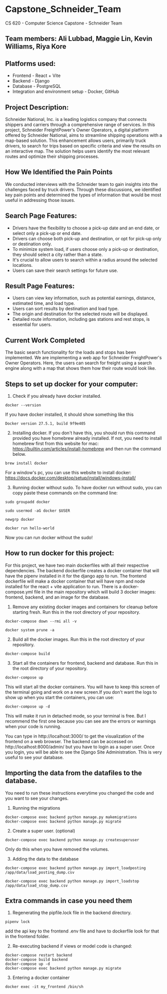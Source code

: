 # Capstone_Schneider_Team
CS 620 - Computer Science Capstone - Schneider Team
## Team members: Ali Lubbad, Maggie Lin, Kevin Williams, Riya Kore

## Platforms used:
- Frontend - React + Vite
- Backend - Django
- Database - PostgreSQL
- Integration and environment setup - Docker, GitHub

## Project Description:
Schneider National, Inc. is a leading logistics company that connects shippers and carriers through a comprehensive range of services. In this project, Schneider FreightPower's Owner Operators, a digital platform offered by Schneider National, aims to streamline shipping operations with a map-based solution. This enhancement allows users, primarily truck drivers, to search for trips based on specific criteria and view the results on an interactive map. The solution helps users identify the most relevant routes and optimize their shipping processes.

## How We Identified the Pain Points
We conducted interviews with the Schneider team to gain insights into the challenges faced by truck drivers. Through these discussions, we identified key pain points and determined the types of information that would be most useful in addressing those issues.

## Search Page Features:
- Drivers have the flexibility to choose a pick-up date and an end date, or select only a pick-up or end date.
- Drivers can choose both pick-up and destination, or opt for pick-up only or destination only.
- To minimize system load, if users choose only a pick-up or destination, they should select a city rather than a state.
- It's crucial to allow users to search within a radius around the selected locations.
- Users can save their search settings for future use.

## Result Page Features:
- Users can view key information, such as potential earnings, distance, estimated time, and load type.
- Users can sort results by destination and load type.
- The origin and destination for the selected route will be displayed.
- Detailed route information, including gas stations and rest stops, is essential for users.

## Current Work Completed
The basic search functionality for the loads and stops has been implemented.
We are implementing a web app for Schneider FreightPower's Owner Operators. Here, the users can search for freight using a search engine along with a map that shows them how their route would look like.

## Steps to set up docker for your computer:
1. Check if you already have docker installed.
```console
docker --version
```
If you have docker installed, it should show something like this
```console
Docker version 27.5.1, build 9f9e405
```
2. Installing docker.
If you don't have this, you should run this command provided you have homebrew already installed. If not, you need to install homebrew first from this website for mac: https://builtin.com/articles/install-homebrew and then run the command below.
```console
brew install docker
```
For a window's pc, you can use this website to install docker: https://docs.docker.com/desktop/setup/install/windows-install/

3. Running docker without sudo.
To have docker run without sudo, you can copy paste these commands on the command line:
```console
sudo groupadd docker
```
```console
sudo usermod -aG docker $USER
```
```console
newgrp docker
```
```console
docker run hello-world
```
Now you can run docker without the sudo!

## How to run docker for this project:

For this project, we have two main dockerfiles with all their respective dependencies. The backend dockerfile creates a docker container that will have the pipenv installed in it for the django app to run. The frontend dockerfile will make a docker container that will have npm and node installed for the react + vite application to run. There is a docker-compose.yml file in the main repository which will build 3 docker images: frontend, backend, and an image for the database.

1. Remove any existing docker images and containers for cleanup before starting fresh. Run this in the root directory of your repository. 
```console
docker-compose down --rmi all -v
```
```console
docker system prune -a
```

2. Build all the docker images. Run this in the root directory of your repository.
```console
docker-compose build
```

3. Start all the containers for frontend, backend and database. Run this in the root directory of your repository.
```console
docker-compose up
```
This will start all the docker containers. You will have to keep this screen of the terminal going and work on a new screen.If you don't want the logs to show up when you start the containers, you can use:
```console
docker-compose up -d
```
This will make it run in detached mode, so your terminal is free. But I recommend the first one because you can see are the errors or warnings when your code is running.

You can type in http://localhost:3000/ to get the visualization of the frontend on a web browser. The backend can be accessed on http://localhost:8000/admin/ but you have to login as a super user. Once you login, you will be able to see the Django Site Administration. This is very useful to see your database. 

## Importing the data from the datafiles to the database.

You need to run these instructions everytime you changed the code and you want to see your changes.

1. Running the migrations
```console
docker-compose exec backend python manage.py makemigrations
docker-compose exec backend python manage.py migrate
```

2. Create a super user. (optional)
```console
docker-compose exec backend python manage.py createsuperuser
```
Only do this when you have removed the volumes.

3. Adding the data to the database
```console
docker-compose exec backend python manage.py import_loadposting /app/data/load_posting_dump.csv

docker-compose exec backend python manage.py import_loadstop /app/data/load_stop_dump.csv
```

## Extra commands in case you need them

1. Regenerating the pipfile.lock file in the backend directory.
```console
pipenv lock
```

add the api key to the frontend .env file and have to dockerfile look for that in the frontend folder. 

2. Re-executing backend if views or model code is changed:
```console
docker-compose restart backend
docker-compose build backend
docker-compose up -d
docker-compose exec backend python manage.py migrate
```

3. Entering a docker container
```console
docker exec -it my_frontend /bin/sh
```

